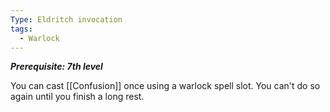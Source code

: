 ```yaml
---
Type: Eldritch invocation
tags:
  - Warlock
---
```

**_Prerequisite: 7th level_**

You can cast [[Confusion]] once using a warlock spell slot. You can't do so again until you finish a long rest.